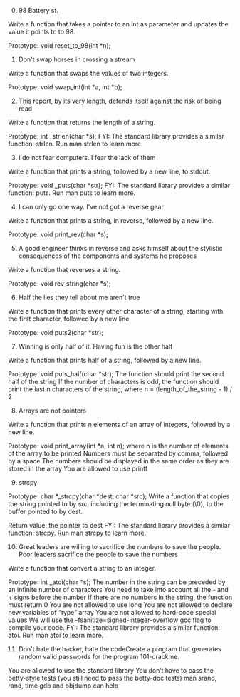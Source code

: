 0. 98 Battery st.

Write a function that takes a pointer to an int as parameter and updates the
value it points to to 98.

Prototype: void reset_to_98(int *n);

1. Don't swap horses in crossing a stream

Write a function that swaps the values of two integers.

Prototype: void swap_int(int *a, int *b);

2. This report, by its very length, defends itself against the risk of being
read

Write a function that returns the length of a string.

Prototype: int _strlen(char *s);
FYI: The standard library provides a similar function: strlen. Run man strlen to
learn more.

3. I do not fear computers. I fear the lack of them

Write a function that prints a string, followed by a new line, to stdout.

Prototype: void _puts(char *str);
FYI: The standard library provides a similar function: puts. Run man puts to
learn more.

4. I can only go one way. I've not got a reverse gear

Write a function that prints a string, in reverse, followed by a new line.

Prototype: void print_rev(char *s);

5. A good engineer thinks in reverse and asks himself about the stylistic
consequences of the components and systems he proposes

Write a function that reverses a string.

Prototype: void rev_string(char *s);

6. Half the lies they tell about me aren't true

Write a function that prints every other character of a string,
starting with the first character, followed by a new line.

Prototype: void puts2(char *str);

7. Winning is only half of it. Having fun is the other half

Write a function that prints half of a string, followed by a new line.

Prototype: void puts_half(char *str);
The function should print the second half of the string
If the number of characters is odd, the function should print the last n
characters of the string, where n = (length_of_the_string - 1) / 2

8. Arrays are not pointers

Write a function that prints n elements of an array of integers, followed by
a new line.

Prototype: void print_array(int *a, int n);
where n is the number of elements of the array to be printed
Numbers must be separated by comma, followed by a space
The numbers should be displayed in the same order as they are stored in the
array
You are allowed to use printf

9. strcpy

Prototype: char *_strcpy(char *dest, char *src);
Write a function that copies the string pointed to by src, including the
terminating null byte (\0), to the buffer pointed to by dest.

Return value: the pointer to dest
FYI: The standard library provides a similar function: strcpy. Run man strcpy to
learn more.

10. Great leaders are willing to sacrifice the numbers to save the people.
Poor leaders sacrifice the people to save the numbers

Write a function that convert a string to an integer.

Prototype: int _atoi(char *s);
The number in the string can be preceded by an infinite number of characters
You need to take into account all the - and + signs before the number
If there are no numbers in the string, the function must return 0
You are not allowed to use long
You are not allowed to declare new variables of “type” array
You are not allowed to hard-code special values
We will use the -fsanitize=signed-integer-overflow gcc flag to compile your code.
FYI: The standard library provides a similar function: atoi. Run man atoi to
learn more.

11. Don't hate the hacker, hate the codeCreate a program that generates random
valid passwords for the program 101-crackme.

You are allowed to use the standard library
You don’t have to pass the betty-style tests
(you still need to pass the betty-doc tests)
man srand, rand, time
gdb and objdump can help